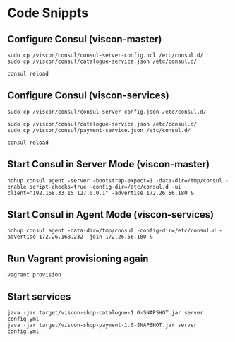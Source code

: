 Code Snippts
============

## Configure Consul (viscon-master)
```
sudo cp /viscon/consul/consul-server-config.hcl /etc/consul.d/
sudo cp /viscon/consul/catalogue-service.json /etc/consul.d/

consul reload
```

## Configure Consul (viscon-services)
```
sudo cp /viscon/consul/consul-server-config.json /etc/consul.d/

sudo cp /viscon/consul/catalogue-service.json /etc/consul.d/
sudo cp /viscon/consul/payment-service.json /etc/consul.d/

consul reload
```

## Start Consul in Server Mode (viscon-master)
```
nohup consul agent -server -bootstrap-expect=1 -data-dir=/tmp/consul -enable-script-checks=true -config-dir=/etc/consul.d -ui -client="192.168.33.15 127.0.0.1" -advertise 172.26.56.180 &
```

## Start Consul in Agent Mode (viscon-services)
```
nohup consul agent -data-dir=/tmp/consul -config-dir=/etc/consul.d -advertise 172.26.168.232 -join 172.26.56.180 &
```

## Run Vagrant provisioning again
```
vagrant provision
```

## Start services
```
java -jar target/viscon-shop-catalogue-1.0-SNAPSHOT.jar server config.yml
java -jar target/viscon-shop-payment-1.0-SNAPSHOT.jar server config.yml
```
